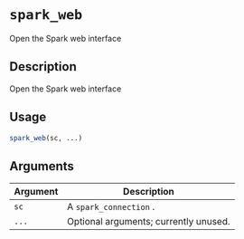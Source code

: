 # `spark_web`

Open the Spark web interface


## Description

Open the Spark web interface


## Usage

```r
spark_web(sc, ...)
```


## Arguments

Argument      |Description
------------- |----------------
`sc`     |     A `spark_connection` .
`...`     |     Optional arguments; currently unused.



